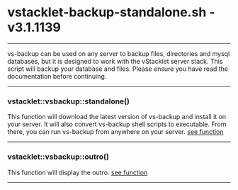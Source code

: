 # vstacklet-backup-standalone.sh - v3.1.1139


---

vs-backup can be used on any server to backup files, directories and mysql
databases, but it is designed to work with the vStacklet server stack.
This script will backup your database and files.
Please ensure you have read the documentation before continuing.

---



### vstacklet::vsbackup::standalone()

This function will download the latest version of vs-backup
and install it on your server. It will also convert vs-backup shell scripts
to executable. From there, you can run vs-backup from anywhere on your server.
[see function](https://github.com/JMSDOnline/vstacklet/blob/development/bin/backup/vstacklet-backup-standalone.sh#L59-L64)

---

### vstacklet::vsbackup::outro()

This function will display the outro. [see function](https://github.com/JMSDOnline/vstacklet/blob/development/bin/backup/vstacklet-backup-standalone.sh#L72-L84)

---


